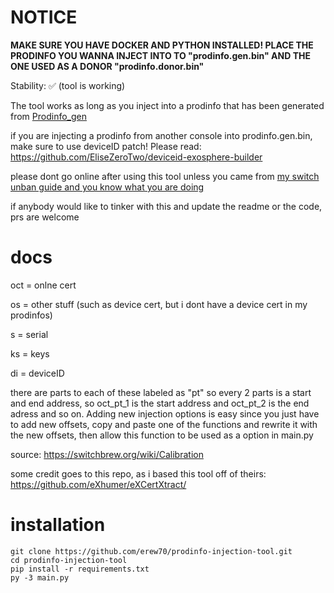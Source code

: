 # NOTICE

**MAKE SURE YOU HAVE DOCKER AND PYTHON INSTALLED! PLACE THE PRODINFO YOU WANNA INJECT INTO TO "prodinfo.gen.bin" AND THE ONE USED AS A DONOR "prodinfo.donor.bin"**

Stability: ✅ (tool is working)

The tool works as long as you inject into a prodinfo that has been generated from [Prodinfo_gen](https://github.com/CaramelDunes/prodinfo_gen)

if you are injecting a prodinfo from another console into prodinfo.gen.bin, make sure to use deviceID patch! Please read: https://github.com/EliseZeroTwo/deviceid-exosphere-builder

please dont go online after using this tool unless you came from [my switch unban guide and you know what you are doing](https://github.com/erew70/SWITCH-UNBAN-GUIDE)

if anybody would like to tinker with this and update the readme or the code, prs are welcome

# docs
oct = onlne cert 

os = other stuff (such as device cert, but i dont have a device cert in my prodinfos)

s = serial

ks = keys

di = deviceID

there are parts to each of these labeled as "pt" so every 2 parts is a start and end address, so oct_pt_1 is the start address and oct_pt_2 is the end adress and so on. Adding new injection options is easy since you just have to add new offsets, copy and paste one of the functions and rewrite it with the new offsets, then allow this function to be used as a option in main.py

source: https://switchbrew.org/wiki/Calibration

some credit goes to this repo, as i based this tool off of theirs: https://github.com/eXhumer/eXCertXtract/

# installation
```
git clone https://github.com/erew70/prodinfo-injection-tool.git
cd prodinfo-injection-tool
pip install -r requirements.txt
py -3 main.py
